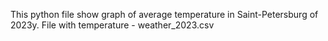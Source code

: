 This python file show graph of average temperature in Saint-Petersburg of 2023y.
File with temperature - weather_2023.csv
